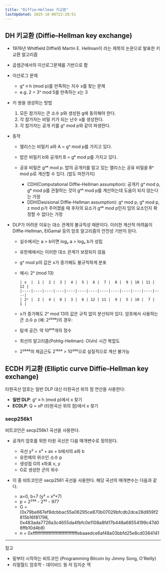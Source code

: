 ```yaml
---
title: "Diffie–Hellman 키교환"
lastUpdated: 2025-10-08T22:28:51
---
```


## DH 키교환 (Diffie–Hellman key exchange)

- 1976년 Whitfield Diffie와 Martin E. Hellman이 <New Direction in Cryptograhy>라는 제목의 논문으로 발표한 키 교환 알고리즘
- 곱셈군에서의 이산로그문제를 기반으로 함

- 이산로그 문제
  - gˣ ≡ h (mod p)를 만족하는 지수 x를 찾는 문제
  - e.g. 2 = 3ˣ mod 5를 만족하는 x는 3

- 키 쌍을 생성하는 방법
  1. 모든 참가자는 큰 소수 p와  생성원 g에 동의해야 한다.
  2. 각 참가자는 비밀 키가 되는 난수 x를 생성한다.
  3. 각 참가자는 공개 키를 gˣ mod p와 같이 파생한다.

- 동작
  - 앨리스는 비밀키 a와 A = gᵃ mod p를 가지고 있다.
  - 밥은 비밀키 b와 공개키 B = gᵇ mod p를 가지고 있다.
  
  - 공유 비밀은 gᵃᵇ mod p. 밥의 공개키를 알고 있는 앨리스는 공유 비밀을 Bᵃ mod p로 계산할 수 있다. (밥도 마찬가지)
    - CDH(Computational Diffie-Hellman assumption): 공개키 gᵃ mod p, gᵇ mod p를 관찰하는 것이 gᵃᵇ mod p를 계산하는데 도움이 되지 않는다는 가정
    - DDH(Desisional Diffie-Hellman assumption): gᵃ mod p, gᵇ mod p, z mod p가 주어졌을 때 후자의 요소가 gᵃᵇ mod p인지 임의 요소인지 확정할 수 없다는 가정

- DLP가 어려운 이유는 대소 관계의 불규칙성 때문이다. 이러한 계산적 어려움이 Diffie-Hellman, ElGamal 등의 암호 알고리즘의 안전성 기반이 된다.

  - 실수에서는 a > b이면 logₐ a > logₐ b가 성립
  - 유한체에서는 이러한 대소 관계가 보장되지 않음
  - gˣ mod p의 값은 x가 증가해도 불규칙하게 분포

  - 예시: 2ˣ (mod 13)

    ```
    | x  |  1 |  2 |  3 |  4 |  5 |  6 |  7 |  8 |  9 | 10 | 11 | 12 |
    |----|----|----|----|----|----|----|----|----|----|----|----|----|
    | 2ˣ |  2 |  4 |  8 |  3 |  6 | 12 | 11 |  9 |  5 | 10 |  7 |  1 |
    ```

  - x가 증가해도 2ˣ mod 13의 값은 규칙 없이 분산되어 있다. 암호에서 사용하는 큰 소수 p (예: 2²⁰⁴⁸)의 경우:

  - 탐색 공간: 약 10⁶¹⁹개의 정수
  - 최선의 알고리즘(Pohlig-Hellman): O(√n) 시간 복잡도
  - 2²⁰⁴⁸의 제곱근도 2¹⁰²⁴ > 10³⁰⁰으로 실질적으로 계산 불가능

## ECDH 키교환 (Elliptic curve Diffie–Hellman key exchange)

타원곡선 암호는 일반 DLP 대신 타원곡선 위의 점 연산을 사용한다:

- **일반 DLP**: gˣ ≡ h (mod p)에서 x 찾기
- **ECDLP**: Q = xP (타원곡선 위의 점)에서 x 찾기

### secp256k1

비트코인은 secp256k1 곡선을 사용한다.

- 공개키 암호를 위한 타원 곡선은 다음 매개변수로 정의된다.
  - 곡선 y² = x³ + ax + b에서의 a와 b
  - 유한체의 위수인 소수 p
  - 생성점 G의 x좌표 x, y
  - G로 생성한 군의 위수

- 이 중 비트코인은 secp2561 곡선을 사용한다. 해당 곡선의 매개변수는 다음과 같다.
  - a=0, b=7 (y² = x³+7)
  - p = 2²⁵⁶ - 2³² - 977
  - G = (0x79be667ef9dcbbac55a06295ce870b07029bfcdb2dce28d959f2815b16f81798, 0x483ada7726a3c4655da4fbfc0e1108a8fd17b448a68554199c47d08ffb10d4b8)
  - n = 0xfffffffffffffffffffffffffffffffebaaedce6af48a03bbfd25e8cd0364141

---

참고

- 밑부터 시작하는 비트코인 (Programming Bitcoin by Jimmy Song, O'Reilly)
- 리얼월드 암호학 - 데이비드 웡 저 임지순 역
